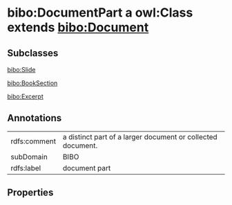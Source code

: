 # bibo:DocumentPart a owl:Class extends [bibo:Document](/ontology/bibo/Document)

## Subclasses

[bibo:Slide](/ontology/bibo/Slide)

[bibo:BookSection](/ontology/bibo/BookSection)

[bibo:Excerpt](/ontology/bibo/Excerpt)

## Annotations

|||
|-----|-----|
|rdfs:comment|a distinct part of a larger document or collected document.|
|subDomain|BIBO|
|rdfs:label|document part|

## Properties

